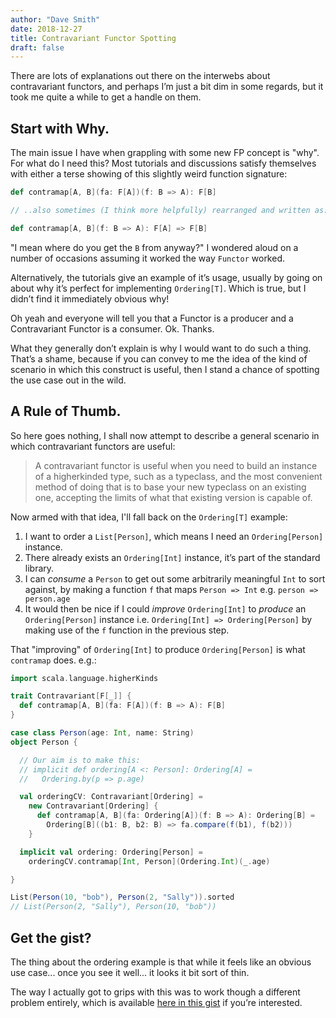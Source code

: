 ```yaml
---
author: "Dave Smith"
date: 2018-12-27
title: Contravariant Functor Spotting
draft: false
---
```


There are lots of explanations out there on the interwebs about contravariant functors, and perhaps I’m just a bit dim in some regards, but it took me quite a while to get a handle on them.

## Start with Why.

The main issue I have when grappling with some new FP concept is "why". For what do I need this? Most tutorials and discussions satisfy themselves with either a terse showing of this slightly weird function signature:

```scala
def contramap[A, B](fa: F[A])(f: B => A): F[B]

// ..also sometimes (I think more helpfully) rearranged and written as:

def contramap[A, B](f: B => A): F[A] => F[B]
```

"I mean where do you get the `B` from anyway?" I wondered aloud on a number of occasions assuming it worked the way `Functor` worked.

Alternatively, the tutorials give an example of it’s usage, usually by going on about why it’s perfect for implementing `Ordering[T]`. Which is true, but I didn’t find it immediately obvious why!

Oh yeah and everyone will tell you that a Functor is a producer and a Contravariant Functor is a consumer. Ok. Thanks.

What they generally don’t explain is why I would want to do such a thing. That’s a shame, because if you can convey to me the idea of the kind of scenario in which this construct is useful, then I stand a chance of spotting the use case out in the wild.

## A Rule of Thumb.

So here goes nothing, I shall now attempt to describe a general scenario in which contravariant functors are useful:

>A contravariant functor is useful when you need to build an instance of a higherkinded type, such as a typeclass, and the most convenient method of doing that is to base your new typeclass on an existing one, accepting the limits of what that existing version is capable of.

Now armed with that idea, I'll fall back on the `Ordering[T]` example:

1. I want to order a `List[Person]`, which means I need an `Ordering[Person]` instance.
2. There already exists an `Ordering[Int]` instance, it’s part of the standard library.
3. I can *consume* a `Person` to get out some arbitrarily meaningful `Int` to sort against, by making a function `f` that maps `Person => Int` e.g. `person => person.age`
4. It would then be nice if I could *improve* `Ordering[Int]` to *produce* an `Ordering[Person]` instance i.e. `Ordering[Int] => Ordering[Person]` by making use of the `f` function in the previous step.

That "improving" of `Ordering[Int]` to produce `Ordering[Person]` is what `contramap` does. e.g.:

```scala
import scala.language.higherKinds

trait Contravariant[F[_]] {
  def contramap[A, B](fa: F[A])(f: B => A): F[B]
}

case class Person(age: Int, name: String)
object Person {

  // Our aim is to make this:
  // implicit def ordering[A <: Person]: Ordering[A] =
  //   Ordering.by(p => p.age)

  val orderingCV: Contravariant[Ordering] =
    new Contravariant[Ordering] {
      def contramap[A, B](fa: Ordering[A])(f: B => A): Ordering[B] =
        Ordering[B]((b1: B, b2: B) => fa.compare(f(b1), f(b2)))
    }

  implicit val ordering: Ordering[Person] =
    orderingCV.contramap[Int, Person](Ordering.Int)(_.age)

}

List(Person(10, "bob"), Person(2, "Sally")).sorted
// List(Person(2, "Sally"), Person(10, "bob"))

```

## Get the gist?

The thing about the ordering example is that while it feels like an obvious use case... once you see it well... it looks it bit sort of thin.

The way I actually got to grips with this was to work though a different problem entirely, which is available [here in this gist](https://gist.github.com/davesmith00000/db8f066018f048bd9350db1a14004952) if you’re interested.
